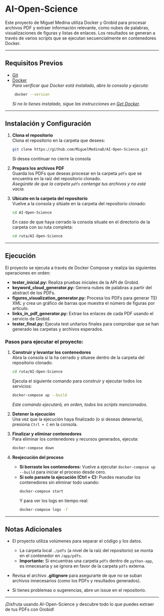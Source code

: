 # AI-Open-Science

Este proyecto de Miguel Medina utiliza Docker y Grobid para procesar archivos PDF y extraer información relevante, como nubes de palabras, visualizaciones de figuras y listas de enlaces. Los resultados se generan a través de varios scripts que se ejecutan secuencialmente en contenedores Docker.

---

## Requisitos Previos

- [Git](https://git-scm.com/)
- [Docker](https://docs.docker.com/get-docker/)  
  *Para verificar que Docker está instalado, abre la consola y ejecuta:*
  ```bash
   docker --version
   ```
  *Si no lo tienes instalado, sigue las instrucciones en [Get Docker](https://docs.docker.com/get-started/get-docker/).*

---

## Instalación y Configuración

1. **Clona el repositorio**  
   Clona el repositorio en la carpeta que desees:
   ```bash
   git clone https://github.com/MiguelMedinaD/AI-Open-Science.git
   ```
   Si desea continuar no cierre la consola

2. **Prepara los archivos PDF**  
   Guarda los PDFs que deseas procesar en la carpeta `pdfs` que se encuentra en la raíz del repositorio clonado.  
   *Asegúrate de que la carpeta `pdfs` contenga tus archivos y no esté vacía.*

3. **Ubícate en la carpeta del repositorio**  
   Vuelve a la consola y sitúate en la carpeta del repositorio clonado:
   ```bash
   cd AI-Open-Science
   ```
   En caso de que haya cerrado la consola situate en el directorio de la carpeta con su ruta completa:
   ```bash
   cd ruta/AI-Open-Science
   ```

---

## Ejecución

El proyecto se ejecuta a través de Docker Compose y realiza las siguientes operaciones en orden:

- **tester_inicial.py:** Realiza pruebas iniciales de la API de Grobid.  
- **keyword_cloud_generator.py:** Genera nubes de palabras a partir del abstract de los PDFs.  
- **figures_visualization_generator.py:** Procesa los PDFs para generar TEI XML y crea un gráfico de barras que muestra el número de figuras por artículo.  
- **links_in_pdf_generator.py:** Extrae los enlaces de cada PDF usando el servicio de Grobid.  
- **tester_final.py:** Ejecuta test unitarios finales para comprobar que se han generado las carpetas y archivos esperados.

### Pasos para ejecutar el proyecto:

1. **Construir y levantar los contenedores**  
   Abra la consola si la ha cerrado y situese dentro de la carpeta del repositorio clonado:
   ```bash
   cd ruta/AI-Open-Science
   ```
   Ejecuta el siguiente comando para construir y ejecutar todos los servicios:
   ```bash
   docker-compose up --build
   ```
   *Este comando ejecutará, en orden, todos los scripts mencionados.*

2. **Detener la ejecución**  
   Una vez que la ejecución haya finalizado (o si deseas detenerla), presiona `Ctrl + C` en la consola.

3. **Finalizar y eliminar contenedores**  
   Para eliminar los contenedores y recursos generados, ejecuta:
   ```bash
   docker-compose down
   ```

4. **Reejecución del proceso**  
   - **Si borraste los contenedores:** Vuelve a ejecutar `docker-compose up --build` para iniciar el proceso desde cero.  
   - **Si solo paraste la ejecución (Ctrl + C):** Puedes reanudar los contenedores sin eliminar todo usando:
     ```bash
     docker-compose start
     ```
     Y para ver los logs en tiempo real:
     ```bash
     docker-compose logs -f
     ```

---

## Notas Adicionales

- El proyecto utiliza volúmenes para separar el código y los datos.  
  - La carpeta local `./pdfs` (a nivel de la raíz del repositorio) se monta en el contenedor en `/app/pdfs`.  
  - **Importante:** Si encuentras una carpeta `pdfs` dentro de `python-app`, es innecesaria y se ignora en favor de la carpeta `pdfs` externa.

- Revisa el archivo **.gitignore** para asegurarte de que no se suban archivos innecesarios (como los PDFs y resultados generados).

- Si tienes problemas o sugerencias, abre un issue en el repositorio.

---

¡Disfruta usando AI-Open-Science y descubre todo lo que puedes extraer de tus PDFs con Grobid!
```
